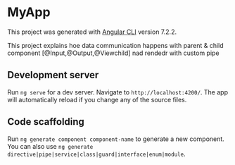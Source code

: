 # MyApp

This project was generated with [Angular CLI](https://github.com/angular/angular-cli) version 7.2.2.

This project explains hoe data communication happens with parent & child component [@Input,@Output,@Viewchild] nad rendedr with custom pipe 

## Development server

Run `ng serve` for a dev server. Navigate to `http://localhost:4200/`. The app will automatically reload if you change any of the source files.

## Code scaffolding

Run `ng generate component component-name` to generate a new component. You can also use `ng generate directive|pipe|service|class|guard|interface|enum|module`.

<!-- Event loop - https://developer.mozilla.org/en-US/docs/Web/JavaScript/EventLoop

BEM - http://getbem.com/

CSS flex - https://css-tricks.com/snippets/css/a-guide-to-flexbox/

Angular, change detection - https://blog.angular-university.io/how-does-angular-2-change-detection-really-work/

RAIL - https://developers.google.com/web/fundamentals/performance/rail

Critical render path - https://developers.google.com/web/fundamentals/performance/critical-rendering-path/

REST, good practices and methods - http://restcookbook.com/

TypeScript, generics - https://www.typescriptlang.org/docs/handbook/generics.html -->